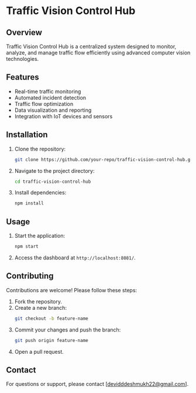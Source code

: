 # Traffic Vision Control Hub

## Overview

Traffic Vision Control Hub is a centralized system designed to monitor, analyze, and manage traffic flow efficiently using advanced computer vision technologies.

## Features

- Real-time traffic monitoring
- Automated incident detection
- Traffic flow optimization
- Data visualization and reporting
- Integration with IoT devices and sensors

## Installation

1. Clone the repository:
   ```bash
   git clone https://github.com/your-repo/traffic-vision-control-hub.git
   ```
2. Navigate to the project directory:
   ```bash
   cd traffic-vision-control-hub
   ```
3. Install dependencies:
   ```bash
   npm install
   ```

## Usage

1. Start the application:
   ```bash
   npm start
   ```
2. Access the dashboard at `http://localhost:8081/`.

## Contributing

Contributions are welcome! Please follow these steps:

1. Fork the repository.
2. Create a new branch:
   ```bash
   git checkout -b feature-name
   ```
3. Commit your changes and push the branch:
   ```bash
   git push origin feature-name
   ```
4. Open a pull request.

## Contact

For questions or support, please contact [devidddeshmukh22@gmail.com].

